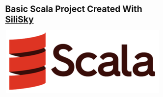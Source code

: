 # Basic Scala Project Created With [SiliSky](https://www.silisky.com/)
<div align='center'>
<img src="./readmeAssets/scala.png" width='500px'>
</div>